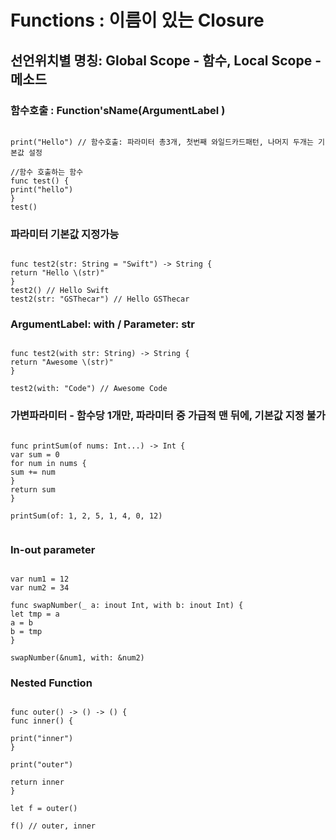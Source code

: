 
#  Functions : 이름이 있는 Closure 

## 선언위치별 명칭: Global Scope - 함수, Local Scope - 메소드

### 함수호출 : Function'sName(ArgumentLabel )
<pre><code>
print("Hello") // 함수호출: 파라미터 총3개, 첫번째 와일드카드패턴, 나머지 두개는 기본값 설정

//함수 호출하는 함수
func test() {
print("hello")
}
test() 
</code></pre>

### 파라미터 기본값 지정가능
<pre><code>
func test2(str: String = "Swift") -> String {
return "Hello \(str)"
}
test2() // Hello Swift
test2(str: "GSThecar") // Hello GSThecar
</code></pre>

### ArgumentLabel: with / Parameter: str
<pre><code>
func test2(with str: String) -> String {
return "Awesome \(str)"
}

test2(with: "Code") // Awesome Code
</code></pre>

### 가변파라미터 - 함수당 1개만, 파라미터 중 가급적 맨 뒤에, 기본값 지정 불가
<pre><code>
func printSum(of nums: Int...) -> Int {
var sum = 0
for num in nums {
sum += num
}
return sum
}

printSum(of: 1, 2, 5, 1, 4, 0, 12)

</code></pre>

### In-out parameter
<pre><code>
var num1 = 12
var num2 = 34

func swapNumber(_ a: inout Int, with b: inout Int) {
let tmp = a
a = b
b = tmp
}

swapNumber(&num1, with: &num2)
</code></pre>

### Nested Function
<pre><code>
func outer() -> () -> () {
func inner() {

print("inner")
}

print("outer")

return inner
}

let f = outer()

f() // outer, inner

</code></pre>
